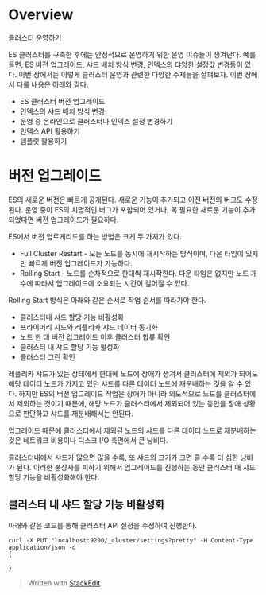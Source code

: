 # Overview

클러스터 운영하기 

ES 클러스터를 구축한 후에는 안정적으로 운영하기 위한 운영 이슈들이 생겨난다. 예를 들면, ES 버전 업그레이드, 샤드 배치 방식 변경, 인덱스의 댜앙한 설정값 변경등이 있다. 이번 장에서는 이렇게 클러스터 운영과 관련한 다양한 주제들을 살펴보자. 이번 장에서 다룰 내용은 아래와 같다. 

* ES 클러스터 버전 업그레이드
* 인덱스의 샤드 배치 방식 변경
* 운영 중 온라인으로 클러스터나 인덱스 설정 변경하기 
* 인덱스 API 활용하기
* 템플릿 활용하기

# 버전 업그레이드

ES의 새로운 버전은 빠르게 공개된다. 새로운 기능이 추가되고 이전 버전의 버그도 수정된다. 운영 중이 ES의 치명적인 버그가 포함되어 있거나, 꼭 필요한 새로운 기능이 추가되었다면 버전 업그레이드가 필요하다. 

ES에서 버전 업르게리드를 하는 방법은 크게 두 가지가 있다. 

* Full Cluster Restart - 모든 노드를 동시에 재시작하는 방식이며, 다운 타임이 있지만 빠르게 버전 업그레이드가 가능하다.
* Rolling Start - 노드를 순차적으로 한대씩 재시작한다. 다운 타임은 없지만 노드 개수에 따라서 업그레이드에 소요되는 시간이 길어질 수 있다.

Rolling Start 방식은 아래와 같은 순서로 작업 순서를 따라가야 한다. 

* 클러스터내 샤드 할당 기능 비활성화
* 프라이머리 샤드와 레플리카 샤드 데이터 동기화
* 노드 한 대 버전 업그레이드 이후 클러스터 합류 확인
* 클러스터 내 샤드 할당 기능 활성화
* 클러스터 그린 확인

레플리카 샤드가 있는 상태에서 한대에 노드에 장애가 생겨서 클러스터에 제외가 되어도 해당 데이터 노드가 가지고 있던 샤드를 다른 데이터 노드에 재분배하는 것을 알 수 있다. 하지만 ES의 버전 업그레이드 작업은 장애가 아니라 의도적으로 노드를 클러스터에서 제외하는 것이기 때문에, 해당 노드가 클러스터에서 제외되어 있는 동안을 장애 상황으로 판단하고 샤드를 재분배해서는 안된다. 

업그레이드 때문에 클러스터에서 제외된 노드의 샤드를 다른 데이터 노드로 재분배하는 것은 네트워크 비용이나 디스크 I/O 측면에서 큰 낭비다. 

클러스터내에서 샤드가 많으면 많을 수록, 또 샤드의 크기가 크면 클 수록 더 심한 낭비가 된다. 이러한 불상사를 피하기 위해서 업그레이드를 진행하는 동안 클러스터 내 샤드 할당 기능을 비활성화해야 한다. 

## 클러스터 내 샤드 할당 기능 비활성화

아래와 같은 코드를 통해 클러스터 API 설정을 수정하여 진행한다.

```
curl -X PUT "localhost:9200/_cluster/settings?pretty" -H Content-Type application/json -d
{

}
```


> Written with [StackEdit](https://stackedit.io/).
<!--stackedit_data:
eyJoaXN0b3J5IjpbLTEwMjgwNTcxMDIsLTE0MDQ3MDg4NjAsLT
ExNDE5NzQ2NjksLTY0NTg0Mjg5MywtOTU2OTg4NjE4LDEwODcx
MDYyODcsNzMwOTk4MTE2XX0=
-->